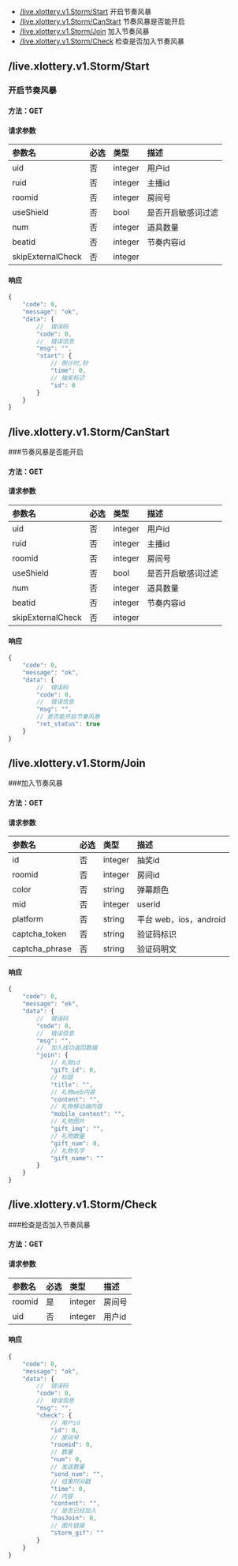 <!-- package=live.xlottery.v1 -->
- [/live.xlottery.v1.Storm/Start](#live.xlottery.v1.StormStart)  开启节奏风暴
- [/live.xlottery.v1.Storm/CanStart](#live.xlottery.v1.StormCanStart) 节奏风暴是否能开启
- [/live.xlottery.v1.Storm/Join](#live.xlottery.v1.StormJoin) 加入节奏风暴
- [/live.xlottery.v1.Storm/Check](#live.xlottery.v1.StormCheck) 检查是否加入节奏风暴 

## /live.xlottery.v1.Storm/Start
### 开启节奏风暴

#### 方法：GET

#### 请求参数

|参数名|必选|类型|描述|
|:---|:---|:---|:---|
|uid|否|integer| 用户id|
|ruid|否|integer| 主播id|
|roomid|否|integer|房间号|
|useShield|否|bool|是否开启敏感词过滤|
|num|否|integer|道具数量|
|beatid|否|integer|节奏内容id|
|skipExternalCheck|否|integer||

#### 响应

```javascript
{
    "code": 0,
    "message": "ok",
    "data": {
        //  错误码
        "code": 0,
        //  错误信息
        "msg": "",
        "start": {
            // 倒计时,秒
            "time": 0,
            // 抽奖标识
            "id": 0
        }
    }
}
```


## /live.xlottery.v1.Storm/CanStart
###节奏风暴是否能开启

#### 方法：GET

#### 请求参数

|参数名|必选|类型|描述|
|:---|:---|:---|:---|
|uid|否|integer| 用户id|
|ruid|否|integer| 主播id|
|roomid|否|integer|房间号|
|useShield|否|bool|是否开启敏感词过滤|
|num|否|integer|道具数量|
|beatid|否|integer|节奏内容id|
|skipExternalCheck|否|integer||

#### 响应

```javascript
{
    "code": 0,
    "message": "ok",
    "data": {
        //  错误码
        "code": 0,
        //  错误信息
        "msg": "",
        // 是否能开启节奏风暴
        "ret_status": true
    }
}
```


## /live.xlottery.v1.Storm/Join
###加入节奏风暴

#### 方法：GET

#### 请求参数

|参数名|必选|类型|描述|
|:---|:---|:---|:---|
|id|否|integer|抽奖id|
|roomid|否|integer|房间id|
|color|否|string|弹幕颜色 |
|mid|否|integer|userid  |
|platform|否|string|平台 web，ios，android|
|captcha_token|否|string|验证码标识|
|captcha_phrase|否|string|验证码明文 |

#### 响应

```javascript
{
    "code": 0,
    "message": "ok",
    "data": {
        //  错误码
        "code": 0,
        //  错误信息
        "msg": "",
        //  加入成功返回数据
        "join": {
            // 礼物id
            "gift_id": 0,
            // 标题
            "title": "",
            // 礼物web内容
            "content": "",
            // 礼物移动端内容
            "mobile_content": "",
            // 礼物图片
            "gift_img": "",
            // 礼物数量
            "gift_num": 0,
            // 礼物名字
            "gift_name": ""
        }
    }
}
```


## /live.xlottery.v1.Storm/Check
###检查是否加入节奏风暴 

#### 方法：GET

#### 请求参数

|参数名|必选|类型|描述|
|:---|:---|:---|:---|
|roomid|是|integer|房间号|
|uid|否|integer|用户id|

#### 响应

```javascript
{
    "code": 0,
    "message": "ok",
    "data": {
        //  错误码
        "code": 0,
        //  错误信息
        "msg": "",
        "check": {
            // 用户id
            "id": 0,
            // 房间号
            "roomid": 0,
            // 数量
            "num": 0,
            // 发送数量
            "send_num": "",
            // 结束时间戳
            "time": 0,
            // 内容
            "content": "",
            // 是否已经加入
            "hasJoin": 0,
            // 图片链接
            "storm_gif": ""
        }
    }
}
```

